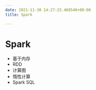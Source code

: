 ```yaml
---
date: 2021-11-30 14:27:23.460546+08:00
title: Spark

---
```

# Spark
- 基于内存
- RDD
- 计算图
- 惰性计算
- Spark SQL